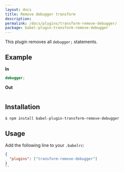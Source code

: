 ```yaml
---
layout: docs
title: Remove debugger transform
description:
permalink: /docs/plugins/transform-remove-debugger/
package: babel-plugin-transform-remove-debugger
---
```


This plugin removes all `debugger;` statements.

## Example

**In**

```javascript
debugger;
```

**Out**

```javascript
```

## Installation

```sh
$ npm install babel-plugin-transform-remove-debugger
```

## Usage

Add the following line to your `.babelrc`:

```json
{
  "plugins": ["transform-remove-debugger"]
}
``
